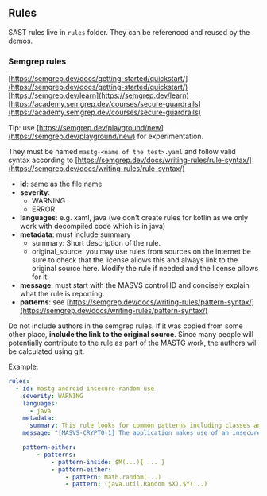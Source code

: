 ## Rules

SAST rules live in `rules` folder. They can be referenced and reused by the demos.

### Semgrep rules

[https://semgrep.dev/docs/getting-started/quickstart/](https://semgrep.dev/docs/getting-started/quickstart/)
[https://semgrep.dev/learn](https://semgrep.dev/learn)
[https://academy.semgrep.dev/courses/secure-guardrails](https://academy.semgrep.dev/courses/secure-guardrails) 

Tip: use [https://semgrep.dev/playground/new](https://semgrep.dev/playground/new) for experimentation.

They must be named `mastg-<name of the test>.yaml` and follow valid syntax according to [https://semgrep.dev/docs/writing-rules/rule-syntax/](https://semgrep.dev/docs/writing-rules/rule-syntax/) 

* **id**:  same as the file name
* **severity**:
  * WARNING
  * ERROR
* **languages**: e.g. xaml, java (we don't create rules for kotlin as we only work with decompiled code which is in java)
* **metadata**: must include summary
  * summary: Short description of the rule.
  * original_source: you may use rules from sources on the internet be sure to check that the license allows this and always link to the original source here. Modify the rule if needed and the license allows for it.
* **message**: must start with the MASVS control ID and concisely explain what the rule is reporting.
* **patterns**: see [https://semgrep.dev/docs/writing-rules/pattern-syntax/](https://semgrep.dev/docs/writing-rules/pattern-syntax/) 

Do not include authors in the semgrep rules. If it was copied from some other place, **include the link to the original source**. Since many people will potentially contribute to the rule as part of the MASTG work, the authors will be calculated using git.

Example:

```yml
rules:
  - id: mastg-android-insecure-random-use
    severity: WARNING
    languages:
      - java
    metadata:
      summary: This rule looks for common patterns including classes and methods.
    message: "[MASVS-CRYPTO-1] The application makes use of an insecure random number generator."

    pattern-either:
        - patterns:
            - pattern-inside: $M(...){ ... }
            - pattern-either:
                - pattern: Math.random(...)
                - pattern: (java.util.Random $X).$Y(...)
```